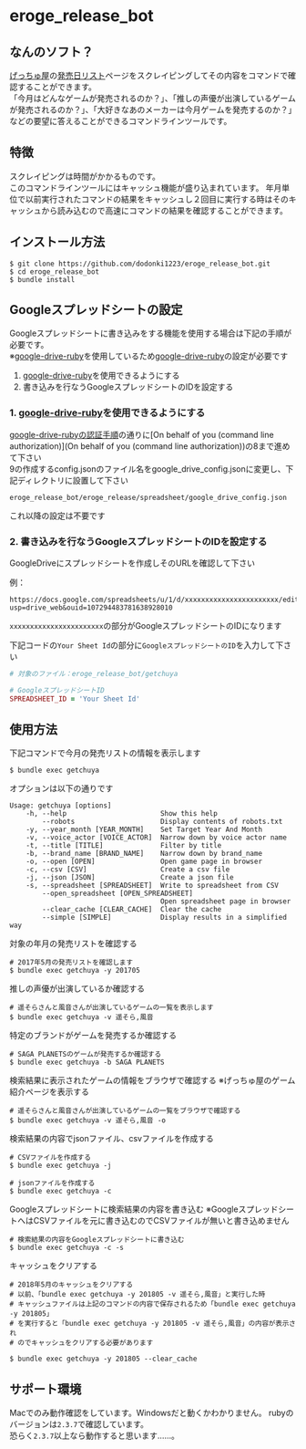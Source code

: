 # eroge_release_bot

## なんのソフト？
  
[げっちゅ屋](http://www.getchu.com/top.html?gc=gc)の[発売日リスト](http://www.getchu.com/all/price.html?genre=pc_soft&year=2019&month=3&gage=&gall=all)ページをスクレイピングしてその内容をコマンドで確認することができます。  
「今月はどんなゲームが発売されるのか？」、「推しの声優が出演しているゲームが発売されるのか？」、「大好きなあのメーカーは今月ゲームを発売するのか？」などの要望に答えることができるコマンドラインツールです。  

## 特徴

スクレイピングは時間がかかるものです。  
このコマンドラインツールにはキャッシュ機能が盛り込まれています。
年月単位で以前実行されたコマンドの結果をキャッシュし２回目に実行する時はそのキャッシュから読み込むので高速にコマンドの結果を確認することができます。

## インストール方法

```shell
$ git clone https://github.com/dodonki1223/eroge_release_bot.git
$ cd eroge_release_bot
$ bundle install
```

## Googleスプレッドシートの設定

Googleスプレッドシートに書き込みをする機能を使用する場合は下記の手順が必要です。  
※[google-drive-ruby](https://github.com/gimite/google-drive-ruby)を使用しているため[google-drive-ruby](https://github.com/gimite/google-drive-ruby)の設定が必要です

1. [google-drive-ruby](https://github.com/gimite/google-drive-ruby)を使用できるようにする
2. 書き込みを行なうGoogleスプレッドシートのIDを設定する

### 1. [google-drive-ruby](https://github.com/gimite/google-drive-ruby)を使用できるようにする 

[google-drive-rubyの認証手順](https://github.com/gimite/google-drive-ruby/blob/master/doc/authorization.md#authorization)の通りに[On behalf of you (command line authorization)](On behalf of you (command line authorization))の8まで進めて下さい  
9の作成するconfig.jsonのファイル名をgoogle_drive_config.jsonに変更し、下記ディレクトリに設置して下さい  

```
eroge_release_bot/eroge_release/spreadsheet/google_drive_config.json
```

これ以降の設定は不要です

### 2. 書き込みを行なうGoogleスプレッドシートのIDを設定する

GoogleDriveにスプレッドシートを作成しそのURLを確認して下さい

例：
```
https://docs.google.com/spreadsheets/u/1/d/xxxxxxxxxxxxxxxxxxxxxxx/edit?usp=drive_web&ouid=107294483781638928010
```

`xxxxxxxxxxxxxxxxxxxxxxx`の部分がGoogleスプレッドシートのIDになります


下記コードの`Your Sheet Id`の部分に`GoogleスプレッドシートのID`を入力して下さい


```ruby
# 対象のファイル：eroge_release_bot/getchuya

# GoogleスプレッドシートID
SPREADSHEET_ID = 'Your Sheet Id'
```

## 使用方法

下記コマンドで今月の発売リストの情報を表示します

```shell
$ bundle exec getchuya
```

オプションは以下の通りです

```shell
Usage: getchuya [options]
    -h, --help                       Show this help
        --robots                     Display contents of robots.txt
    -y, --year_month [YEAR_MONTH]    Set Target Year And Month
    -v, --voice_actor [VOICE_ACTOR]  Narrow down by voice actor name
    -t, --title [TITLE]              Filter by title
    -b, --brand_name [BRAND_NAME]    Narrow down by brand_name
    -o, --open [OPEN]                Open game page in browser
    -c, --csv [CSV]                  Create a csv file
    -j, --json [JSON]                Create a json file
    -s, --spreadsheet [SPREADSHEET]  Write to spreadsheet from CSV
        --open_spreadsheet [OPEN_SPREADSHEET]
                                     Open spreadsheet page in browser
        --clear_cache [CLEAR_CACHE]  Clear the cache
        --simple [SIMPLE]            Display results in a simplified way
```

対象の年月の発売リストを確認する

```shell
# 2017年5月の発売リストを確認します
$ bundle exec getchuya -y 201705
```

推しの声優が出演しているか確認する

```shell
# 遥そらさんと風音さんが出演しているゲームの一覧を表示します
$ bundle exec getchuya -v 遥そら,風音
```

特定のブランドがゲームを発売するか確認する

```shell
# SAGA PLANETSのゲームが発売するか確認する
$ bundle exec getchuya -b SAGA PLANETS
```

検索結果に表示されたゲームの情報をブラウザで確認する
※げっちゅ屋のゲーム紹介ページを表示する

```shell
# 遥そらさんと風音さんが出演しているゲームの一覧をブラウザで確認する 
$ bundle exec getchuya -v 遥そら,風音 -o
```

検索結果の内容でjsonファイル、csvファイルを作成する

```shell
# CSVファイルを作成する
$ bundle exec getchuya -j

# jsonファイルを作成する
$ bundle exec getchuya -c
```

Googleスプレッドシートに検索結果の内容を書き込む
※GoogleスプレッドシートへはCSVファイルを元に書き込むのでCSVファイルが無いと書き込めません

```shell
# 検索結果の内容をGoogleスプレッドシートに書き込む
$ bundle exec getchuya -c -s
```

キャッシュをクリアする

```shell
# 2018年5月のキャッシュをクリアする
# 以前、「bundle exec getchuya -y 201805 -v 遥そら,風音」と実行した時
# キャッシュファイルは上記のコマンドの内容で保存されるため「bundle exec getchuya -y 201805」
# を実行すると「bundle exec getchuya -y 201805 -v 遥そら,風音」の内容が表示され
# のでキャッシュをクリアする必要があります

$ bundle exec getchuya -y 201805 --clear_cache
```

## サポート環境

Macでのみ動作確認をしています。Windowsだと動くかわかりません。
rubyのバージョンは`2.3.7`で確認しています。  
恐らく`2.3.7`以上なら動作すると思います……。